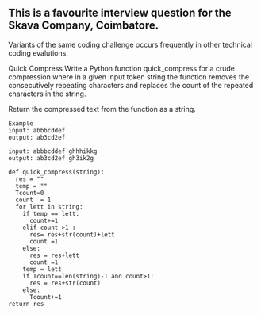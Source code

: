 ## This is a favourite interview question for the Skava Company, Coimbatore.
Variants of the same coding challenge occurs frequently in other 
technical coding evalutions.


Quick Compress
Write a Python function quick_compress for a crude compression where in a given input token string the function removes the consecutively repeating characters and replaces the count of the repeated characters in the string.

Return the compressed text from the function as a string.

```
Example
input: abbbcddef
output: ab3cd2ef

input: abbbcddef ghhhikkg
output: ab3cd2ef gh3ik2g
```

```
def quick_compress(string):
  res = ""
  temp = ""
  Tcount=0
  count  = 1
  for lett in string:
    if temp == lett:
      count+=1
    elif count >1 :
      res= res+str(count)+lett
      count =1
    else:
      res = res+lett
      count =1
    temp = lett
    if Tcount==len(string)-1 and count>1:
      res = res+str(count)
    else:
      Tcount+=1
return res
```
